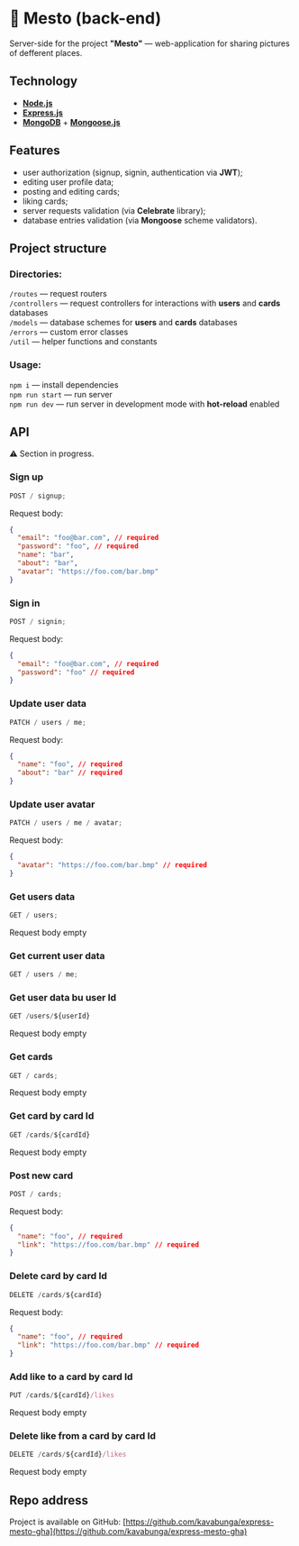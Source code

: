 # :mount_fuji: Mesto (back-end)

Server-side for the project **"Mesto"** — web-application for sharing pictures of defferent places.

## Technology

- [**Node.js**](https://nodejs.org/en/)
- [**Express.js**](https://expressjs.com)
- [**MongoDB**](https://www.mongodb.com) + [**Mongoose.js**](https://mongoosejs.com)

## Features

- user authorization (signup, signin, authentication via **JWT**);
- editing user profile data;
- posting and editing cards;
- liking cards;
- server requests validation (via **Celebrate** library);
- database entries validation (via **Mongoose** scheme validators).

## Project structure

### Directories:

`/routes` — request routers  
`/controllers` — request controllers for interactions with **users** and **cards** databases  
`/models` — database schemes for **users** and **cards** databases  
`/errors` — custom error classes  
`/util` — helper functions and constants

### Usage:

`npm i` — install dependencies  
`npm run start` — run server  
`npm run dev` — run server in development mode with **hot-reload** enabled

## API

:warning: Section in progress.

### Sign up

```js
POST / signup;
```

Request body:

```json
{
  "email": "foo@bar.com", // required
  "password": "foo", // required
  "name": "bar",
  "about": "bar",
  "avatar": "https://foo.com/bar.bmp"
}
```

### Sign in

```js
POST / signin;
```

Request body:

```json
{
  "email": "foo@bar.com", // required
  "password": "foo" // required
}
```

### Update user data

```js
PATCH / users / me;
```

Request body:

```json
{
  "name": "foo", // required
  "about": "bar" // required
}
```

### Update user avatar

```js
PATCH / users / me / avatar;
```

Request body:

```json
{
  "avatar": "https://foo.com/bar.bmp" // required
}
```

### Get users data

```js
GET / users;
```

Request body empty

### Get current user data

```js
GET / users / me;
```

### Get user data bu user Id

```js
GET /users/${userId}
```

Request body empty

### Get cards

```js
GET / cards;
```

Request body empty

### Get card by card Id

```js
GET /cards/${cardId}
```

Request body empty

### Post new card

```js
POST / cards;
```

Request body:

```json
{
  "name": "foo", // required
  "link": "https://foo.com/bar.bmp" // required
}
```

### Delete card by card Id

```js
DELETE /cards/${cardId}
```

Request body:

```json
{
  "name": "foo", // required
  "link": "https://foo.com/bar.bmp" // required
}
```

### Add like to a card by card Id

```js
PUT /cards/${cardId}/likes
```

Request body empty

### Delete like from a card by card Id

```js
DELETE /cards/${cardId}/likes
```

Request body empty

## Repo address

Project is available on GitHub: [https://github.com/kavabunga/express-mesto-gha](https://github.com/kavabunga/express-mesto-gha)
